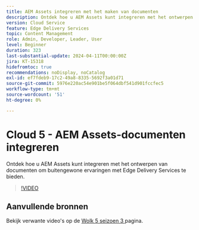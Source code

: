 ```yaml
---
title: AEM Assets integreren met het maken van documenten
description: Ontdek hoe u AEM Assets kunt integreren met het ontwerpen van documenten.
version: Cloud Service
feature: Edge Delivery Services
topic: Content Management
role: Admin, Developer, Leader, User
level: Beginner
duration: 323
last-substantial-update: 2024-04-11T00:00:00Z
jira: KT-15318
hidefromtoc: true
recommendations: noDisplay, noCatalog
exl-id: ef7fdeb9-17c2-49a8-8335-5692f3a01d71
source-git-commit: 5976e220ac54e901be5f064dbf541d901fccfec5
workflow-type: tm+mt
source-wordcount: '51'
ht-degree: 0%

---
```


# Cloud 5 - AEM Assets-documenten integreren

Ontdek hoe u AEM Assets kunt integreren met het ontwerpen van documenten om buitengewone ervaringen met Edge Delivery Services te bieden.

>[!VIDEO](https://video.tv.adobe.com/v/3428302/?quality=12&learn=on)


## Aanvullende bronnen

Bekijk verwante video&#39;s op de [ Wolk 5 seizoen 3 ](../cloud5-season-3.md) pagina.
